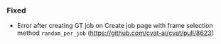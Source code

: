 ### Fixed

- Error after creating GT job on Create job page with frame selection method `random_per_job`
  (<https://github.com/cvat-ai/cvat/pull/8623>)
